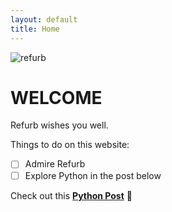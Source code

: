```yaml
---
layout: default
title: Home
---
```


![refurb](https://clairezaro.github.io/refurb.jpg)
# WELCOME

Refurb wishes you well.

Things to do on this website:
- [ ] Admire Refurb
- [ ] Explore Python in the post below

Check out this [**Python Post**](https://clairezaro.github.io/2018/03/06/Python.html) :snake:
